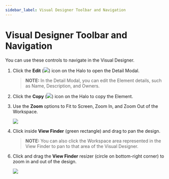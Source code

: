 ```yaml
---
sidebar_label: Visual Designer Toolbar and Navigation
---
```


# Visual Designer Toolbar and Navigation

You can use these controls to navigate in the Visual Designer.

1.  Click the **Edit** (![](Resources/Images/VD_Edit.png)) icon on the
    Halo to open the Detail Modal.
    
    >**NOTE:** In the Detail Modal, you can edit the Element details,
    such as Name, Description, and Owners.

<!-- end list -->

2.  Click the **Copy** (![](Resources/Images/VD_Copy.png)) icon on the
    Halo to copy the Element.

3.  Use the **Zoom** options to Fit to Screen, Zoom In, and Zoom Out of
    the Workspace.
    
    ![](Resources/Images/VD_Zoom.png)

4.  Click inside **View Finder** (green rectangle) and drag to pan the
    design.
    
    >**NOTE:** You can also click the Workspace area represented in the
    View Finder to pan to that area of the Visual Designer.

<!-- end list -->

6.  Click and drag the **View Finder** resizer (circle on bottom-right
    corner) to zoom in and out of the design.
    
    ![](Resources/Images/VD_drag_pan2.400x157.gif)
